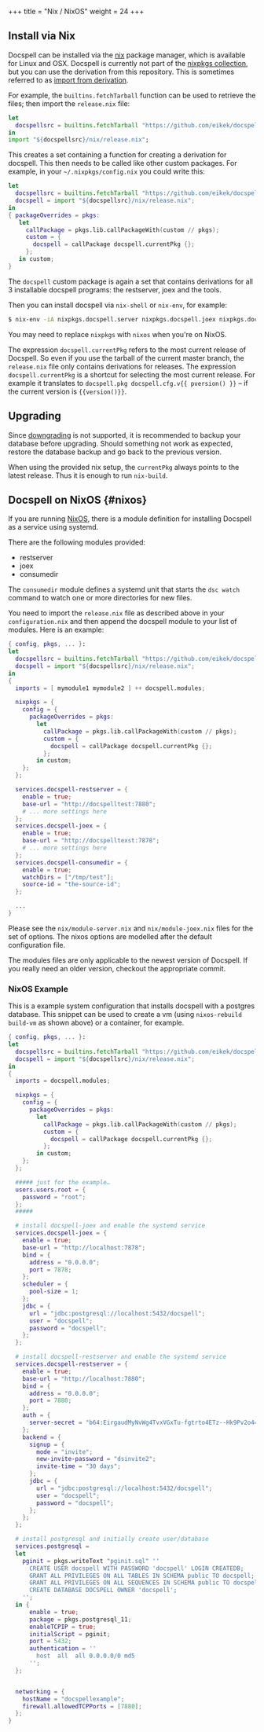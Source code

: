 +++
title = "Nix / NixOS"
weight = 24
+++


## Install via Nix

Docspell can be installed via the [nix](https://nixos.org/nix) package
manager, which is available for Linux and OSX. Docspell is currently not
part of the [nixpkgs collection](https://nixos.org/nixpkgs/), but you
can use the derivation from this repository. This is sometimes
referred to as [import from
derivation](https://nixos.wiki/wiki/Import_From_Derivation).

For example, the `builtins.fetchTarball` function can be used to
retrieve the files; then import the `release.nix` file:

``` nix
let
  docspellsrc = builtins.fetchTarball "https://github.com/eikek/docspell/archive/master.tar.gz";
in
import "${docspellsrc}/nix/release.nix";
```

This creates a set containing a function for creating a derivation for
docspell. This then needs to be called like other custom packages. For
example, in your `~/.nixpkgs/config.nix` you could write this:

``` nix
let
  docspellsrc = builtins.fetchTarball "https://github.com/eikek/docspell/archive/master.tar.gz";
  docspell = import "${docspellsrc}/nix/release.nix";
in
{ packageOverrides = pkgs:
   let
     callPackage = pkgs.lib.callPackageWith(custom // pkgs);
     custom = {
       docspell = callPackage docspell.currentPkg {};
     };
   in custom;
}
```

The `docspell` custom package is again a set that contains derivations
for all 3 installable docspell programs: the restserver, joex and the
tools.

Then you can install docspell via `nix-shell` or `nix-env`, for example:

``` bash
$ nix-env -iA nixpkgs.docspell.server nixpkgs.docspell.joex nixpkgs.docspell.tools
```

You may need to replace `nixpkgs` with `nixos` when you're on NixOS.

The expression `docspell.currentPkg` refers to the most current
release of Docspell. So even if you use the tarball of the current
master branch, the `release.nix` file only contains derivations for
releases. The expression `docspell.currentPkg` is a shortcut for
selecting the most current release. For example it translates to
`docspell.pkg docspell.cfg.v{{ pversion() }}` – if the current version
is `{{version()}}`.


## Upgrading

Since [downgrading](@/docs/install/downgrading.md) is not supported,
it is recommended to backup your database before upgrading. Should
something not work as expected, restore the database backup and go
back to the previous version.

When using the provided nix setup, the `currentPkg` always points to
the latest release. Thus it is enough to run `nix-build`.

## Docspell on NixOS {#nixos}

If you are running [NixOS](https://nixos.org), there is a module
definition for installing Docspell as a service using systemd.

There are the following modules provided:

- restserver
- joex
- consumedir

The `consumedir` module defines a systemd unit that starts the `dsc
watch` command to watch one or more directories for new files.

You need to import the `release.nix` file as described above in your
`configuration.nix` and then append the docspell module to your list of
modules. Here is an example:

```nix
{ config, pkgs, ... }:
let
  docspellsrc = builtins.fetchTarball "https://github.com/eikek/docspell/archive/master.tar.gz";
  docspell = import "${docspellsrc}/nix/release.nix";
in
{
  imports = [ mymodule1 mymodule2 ] ++ docspell.modules;

  nixpkgs = {
    config = {
      packageOverrides = pkgs:
        let
          callPackage = pkgs.lib.callPackageWith(custom // pkgs);
          custom = {
            docspell = callPackage docspell.currentPkg {};
          };
        in custom;
    };
  };

  services.docspell-restserver = {
    enable = true;
    base-url = "http://docspelltest:7880";
    # ... more settings here
  };
  services.docspell-joex = {
    enable = true;
    base-url = "http://docspelltexst:7878";
    # ... more settings here
  };
  services.docspell-consumedir = {
    enable = true;
    watchDirs = ["/tmp/test"];
    source-id = "the-source-id";
  };

  ...
}

```

Please see the `nix/module-server.nix` and `nix/module-joex.nix` files
for the set of options. The nixos options are modelled after the
default configuration file.

The modules files are only applicable to the newest version of
Docspell. If you really need an older version, checkout the
appropriate commit.

### NixOS Example

This is a example system configuration that installs docspell with a
postgres database. This snippet can be used to create a vm (using
`nixos-rebuild build-vm` as shown above) or a container, for example.

``` nix
{ config, pkgs, ... }:
let
  docspellsrc = builtins.fetchTarball "https://github.com/eikek/docspell/archive/master.tar.gz";
  docspell = import "${docspellsrc}/nix/release.nix";
in
{
  imports = docspell.modules;

  nixpkgs = {
    config = {
      packageOverrides = pkgs:
        let
          callPackage = pkgs.lib.callPackageWith(custom // pkgs);
          custom = {
            docspell = callPackage docspell.currentPkg {};
          };
        in custom;
    };
  };

  ##### just for the example…
  users.users.root = {
    password = "root";
  };
  #####

  # install docspell-joex and enable the systemd service
  services.docspell-joex = {
    enable = true;
    base-url = "http://localhost:7878";
    bind = {
      address = "0.0.0.0";
      port = 7878;
    };
    scheduler = {
      pool-size = 1;
    };
    jdbc = {
      url = "jdbc:postgresql://localhost:5432/docspell";
      user = "docspell";
      password = "docspell";
    };
  };

  # install docspell-restserver and enable the systemd service
  services.docspell-restserver = {
    enable = true;
    base-url = "http://localhost:7880";
    bind = {
      address = "0.0.0.0";
      port = 7880;
    };
    auth = {
      server-secret = "b64:EirgaudMyNvWg4TvxVGxTu-fgtrto4ETz--Hk9Pv2o4=";
    };
    backend = {
      signup = {
        mode = "invite";
        new-invite-password = "dsinvite2";
        invite-time = "30 days";
      };
      jdbc = {
        url = "jdbc:postgresql://localhost:5432/docspell";
        user = "docspell";
        password = "docspell";
      };
    };
  };

  # install postgresql and initially create user/database
  services.postgresql =
  let
    pginit = pkgs.writeText "pginit.sql" ''
      CREATE USER docspell WITH PASSWORD 'docspell' LOGIN CREATEDB;
      GRANT ALL PRIVILEGES ON ALL TABLES IN SCHEMA public TO docspell;
      GRANT ALL PRIVILEGES ON ALL SEQUENCES IN SCHEMA public TO docspell;
      CREATE DATABASE DOCSPELL OWNER 'docspell';
    '';
  in {
      enable = true;
      package = pkgs.postgresql_11;
      enableTCPIP = true;
      initialScript = pginit;
      port = 5432;
      authentication = ''
        host  all  all 0.0.0.0/0 md5
      '';
  };


  networking = {
    hostName = "docspellexample";
    firewall.allowedTCPPorts = [7880];
  };
}
```
